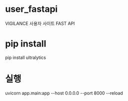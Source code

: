 # user_fastapi
VIGILANCE 사용자 사이트 FAST API

# pip install
pip install ultralytics


# 실행
uvicorn app.main:app --host 0.0.0.0 --port 8000 --reload
